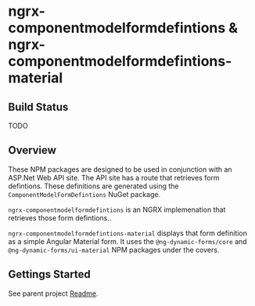 # ngrx-componentmodelformdefintions & ngrx-componentmodelformdefintions-material

## Build Status
TODO

## Overview

These NPM packages are designed to be used in conjunction with an ASP.Net Web API site.  The API site has a route that retrieves form defintions.  These definitions are generated using the `ComponentModelFormDefintions` NuGet package.

`ngrx-componentmodelformdefintions` is an NGRX implemenation that retrieves those form defintions..

`ngrx-componentmodelformdefintions-material` displays that form definition as a simple Angular Material form.  It uses the `@ng-dynamic-forms/core` and `@ng-dynamic-forms/ui-material` NPM packages under the covers.

## Gettings Started

See parent project [Readme](../README.md).
